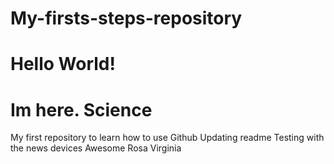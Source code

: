 # My-firsts-steps-repository
# Hello World!
# Im here. Science
My first repository to learn how to use Github
Updating readme
Testing with the news devices
Awesome
Rosa Virginia
